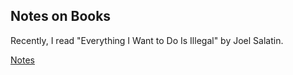 ## Notes on Books
Recently, I read "Everything I Want to Do Is Illegal" by Joel Salatin.

 <a class="active" href="Notes">Notes</a>  

